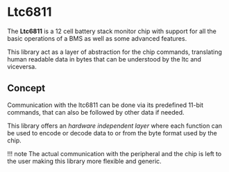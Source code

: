 # Ltc6811

The **Ltc6811** is a 12 cell battery stack monitor chip with support for all the
basic operations of a BMS as well as some advanced features.

This library act as a layer of abstraction for the chip commands, translating
human readable data in bytes that can be understood by the ltc and viceversa.

## Concept

Communication with the ltc6811 can be done via its predefined 11-bit commands,
that can also be followed by other data if needed.

This library offers an *hardware independent layer* where each function can be used
to encode or decode data to or from the byte format used by the chip.

!!! note
    The actual communication with the peripheral and the chip is left to the user making
    this library more flexible and generic.

